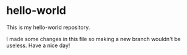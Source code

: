 # hello-world
This is my hello-world repository.

I made some changes in this file so making a new branch wouldn't be useless. Have a nice day! 
